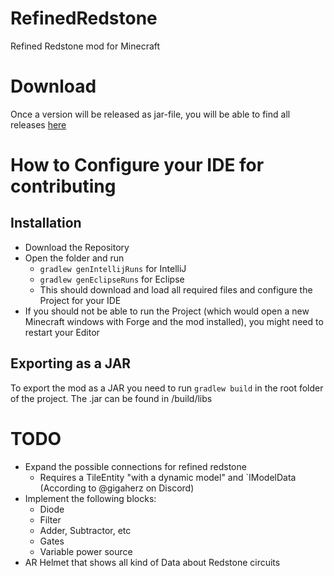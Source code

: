 # RefinedRedstone
Refined Redstone mod for Minecraft

# Download
Once a version will be released as jar-file, you will be able to find all releases [here](https://github.com/Okaghana/RefinedRedstone/releases)

# How to Configure your IDE for contributing
## Installation
- Download the Repository
- Open the folder and run 
    - `gradlew genIntellijRuns` for IntelliJ
    - `gradlew genEclipseRuns` for Eclipse
    - This should download and load all required files and configure the Project for your IDE
- If you should not be able to run the Project (which would open a new Minecraft windows with
  Forge and the mod installed), you might need to restart your Editor

## Exporting as a JAR
To export the mod as a JAR you need to run `gradlew build` in the root folder of the project.
The .jar can be found in /build/libs


# TODO
- Expand the possible connections for refined redstone
  - Requires a TileEntity "with a dynamic model" and `IModelData (According to @gigaherz on Discord)
- Implement the following blocks:
  - Diode
  - Filter
  - Adder, Subtractor, etc
  - Gates
  - Variable power source
- AR Helmet that shows all kind of Data about Redstone circuits